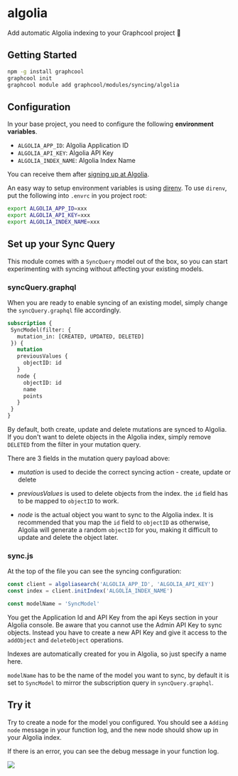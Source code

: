 # algolia

Add automatic Algolia indexing to your Graphcool project 🎁

## Getting Started

```sh
npm -g install graphcool
graphcool init
graphcool module add graphcool/modules/syncing/algolia
```

## Configuration

In your base project, you need to configure the following **environment variables**.

- `ALGOLIA_APP_ID`: Algolia Application ID
- `ALGOLIA_API_KEY`: Algolia API Key
- `ALGOLIA_INDEX_NAME`: Algolia Index Name

You can receive them after [signing up at Algolia](https://algolia.com/).

An easy way to setup environment variables is using [direnv](https://direnv.net/).
To use `direnv`, put the following into `.envrc` in you project root:

```sh
export ALGOLIA_APP_ID=xxx
export ALGOLIA_API_KEY=xxx
export ALGOLIA_INDEX_NAME=xxx
```

## Set up your Sync Query

This module comes with a `SyncQuery` model out of the box, so you can start experimenting with syncing without affecting your existing models.

### syncQuery.graphql

When you are ready to enable syncing of an existing model, simply change the `syncQuery.graphql` file accordingly.

 ```graphql
subscription {
  SyncModel(filter: {
    mutation_in: [CREATED, UPDATED, DELETED]
  }) {
    mutation
    previousValues {
      objectID: id
    }
    node {
      objectID: id
      name
      points
    }
  }
}
 ```

By default, both create, update and delete mutations are synced to Algolia. If you don't want to delete objects in the Algolia index, simply remove `DELETED` from the filter in your mutation query.

There are 3 fields in the mutation query payload above:

* *mutation* is used to decide the correct syncing action - create, update or delete

* *previousValues* is used to delete objects from the index. the `id` field has to be mapped to `objectID` to work.

* *node* is the actual object you want to sync to the Algolia index. It is recommended that you map the `id` field to `objectID` as otherwise, Algolia will generate a random `objectID` for you, making it difficult to update and delete the object later.

### sync.js

At the top of the file you can see the syncing configuration:

```js
const client = algoliasearch('ALGOLIA_APP_ID', 'ALGOLIA_API_KEY')
const index = client.initIndex('ALGOLIA_INDEX_NAME')

const modelName = 'SyncModel'
```

You get the Application Id and API Key from the api Keys section in your Algolia console. Be aware that you cannot  use the Admin API Key to sync objects. Instead you have to create a new API Key and give it access to the `addObject` and `deleteObject` operations.

Indexes are automatically created for you in Algolia, so just specify a name here.

`modelName` has to be the name of the model you want to sync, by default it is set to `SyncModel` to mirror the subscription query in `syncQuery.graphql`.

## Try it

Try to create a node for the model you configured. You should see a `Adding node` message in your function log, and the new node should show up in your Algolia index.

If there is an error, you can see the debug message in your function log.

![](http://i.imgur.com/5RHR6Ku.png)
